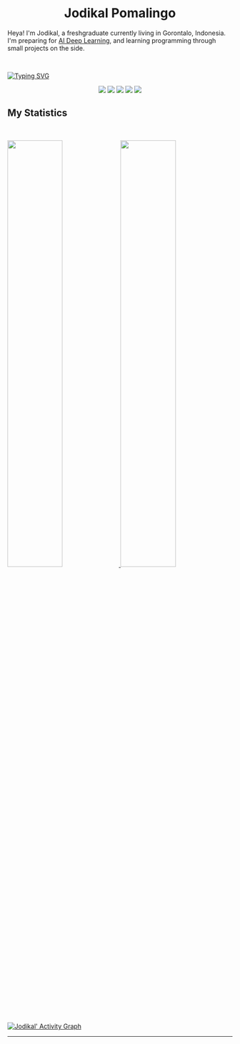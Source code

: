 <h1 align="center">
  <b>Jodikal Pomalingo</b>
</h1>

Heya! I'm Jodikal, a freshgraduate currently living in Gorontalo, Indonesia. I'm preparing for 
<a href="#">AI Deep Learning</a>, 
and learning programming through small projects  on the side.

<br>

[![Typing SVG](https://readme-typing-svg.herokuapp.com/?color=e4dc5c&lines=Welcome%20to%20my%20Github%20Repo's;Data%20Science%20Enthusiast;less%20is%20better)](https://git.io/typing-svg)


<p>
<div align="center">
  <img src="https://img.shields.io/badge/-HTML-c58545?style=for-the-badge&logo=html5&logoColor=c58545&labelColor=282828">
  <img src="https://img.shields.io/badge/-CSS-d1a01f?style=for-the-badge&logo=css3&logoColor=d1a01f&labelColor=282828">
  <img src="https://img.shields.io/badge/-PHP-474a8a?style=for-the-badge&logo=php&logoColor=474a8a&labelColor=282828">
  <img src="https://img.shields.io/badge/-Python-98b982?style=for-the-badge&logo=python&logoColor=98b982&labelColor=282828">
  <img src="https://img.shields.io/badge/-Swift-f05138?style=for-the-badge&logo=swift&logoColor=f05138&labelColor=282828">
</div>
</p>

## My Statistics

<br/>
<p align="left">
  <a href="https://github.com/jpomalingo/">
  <img width="49.5%" src="https://github-readme-stats.vercel.app/api?username=jpomalingo&show_icons=true&theme=javascript&hide_border=true" />
    <img width="49.5%" src="https://github-readme-streak-stats.herokuapp.com/?user=jpomalingo&theme=yeblu&hide_border=true" />
  </a>
</p>
<br>

[![Jodikal' Activity Graph](https://activity-graph.herokuapp.com/graph?username=jpomalingo&custom_title=Jodikal%20Pomalingo%20Contribution%20Graph&theme=javascript-dark&bg_color=e4dc5c&hide_border=true&line=1d0151&point=035053)](https://github.com/jpomalingo/)

------
